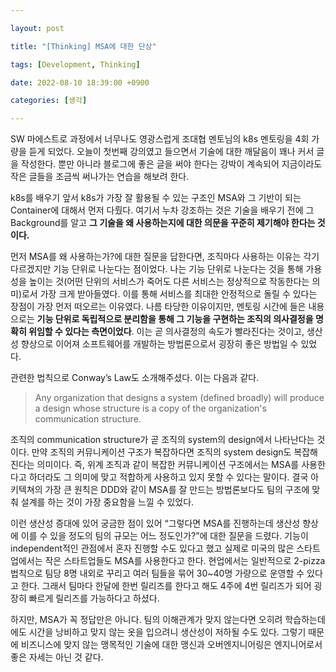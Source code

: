 ```yaml
---

layout: post

title: "[Thinking] MSA에 대한 단상"

tags: [Development, Thinking]

date: 2022-08-10 18:39:00 +0900

categories: [생각]

---
```




SW 마에스트로 과정에서 너무나도 영광스럽게 조대협 멘토님의 k8s 멘토링을 4회 가량을 듣게 되었다. 오늘이 첫번째 강의였고 들으면서 기술에 대한 깨달음이 꽤나 커서 글을 작성한다. 뿐만 아니라 블로그에 좋은 글을 써야 한다는 강박이 계속되어 지금이라도 작은 글들을 조금씩 써나가는 연습을 해보려 한다.

k8s를 배우기 앞서 k8s가 가장 잘 활용될 수 있는 구조인 MSA와 그 기반이 되는 Container에 대해서 먼저 다뤘다. 여기서 누차 강조하는 것은 기술을 배우기 전에 그 Background를 알고 **그 기술을 왜 사용하는지에 대한 의문을 꾸준히 제기해야 한다는 것이다.**

먼저 MSA를 왜 사용하는가?에 대한 질문을 답한다면, 조직마다 사용하는 이유는 각기 다르겠지만 기능 단위로 나눈다는 점이었다. 나는 기능 단위로 나눈다는 것을 통해 가용성을 높이는 것(어떤 단위의 서비스가 죽어도 다른 서비스는 정상적으로 작동한다는 의미)로서 가장 크게 받아들였다. 이를 통해 서비스를 최대한 안정적으로 돌릴 수 있다는 장점이 가장 먼저 떠오르는 이유였다. 나름 타당한 이유이지만, 멘토링 시간에 들은 내용으로는 **기능 단위로 독립적으로 분리함을 통해 그 기능을 구현하는 조직의 의사결정을 명확히 위임할 수 있다는 측면이었다**. 이는 곧 의사결정의 속도가 빨라진다는 것이고, 생산성 향상으로 이어져 소프트웨어를 개발하는 방법론으로서 굉장히 좋은 방법일 수 있었다.

관련한 법칙으로 Conway’s Law도 소개해주셨다. 이는 다음과 같다.

> Any organization that designs a system (defined broadly) will produce a design whose structure is a copy of the organization's communication structure.

조직의 communication structure가 곧 조직의 system의 design에서 나타난다는 것이다. 만약 조직의 커뮤니케이션 구조가 복잡하다면 조직의 system design도 복잡해진다는 의미이다. 즉, 위계 조직과 같이 복잡한 커뮤니케이션 구조에서는 MSA를 사용한다고 하더라도 그 의미에 맞고 적합하게 사용하고 있지 못할 수 있다는 말이다. 결국 아키텍쳐의 가장 큰 원칙은 DDD와 같이 MSA를 잘 만드는 방법론보다도 팀의 구조에 맞춰 설계를 하는 것이 가장 중요함을 느낄 수 있었다.

이런 생산성 증대에 있어 궁금한 점이 있어 “그렇다면 MSA를 진행하는데 생산성 향상에 이를 수 있을 정도의 팀의 규모는 어느 정도인가?”에 대한 질문을 드렸다. 기능이 independent적인 관점에서 혼자 진행할 수도 있다고 했고 실제로 미국의 많은 스타트업에서는 작은 스타트업들도 MSA를 사용한다고 한다. 현업에서는 일반적으로 2-pizza 법칙으로 팀당 8명 내외로 꾸리고 여러 팀들을 묶어 30~40명 가량으로 운영할 수 있다고 한다. 그래서 팀마다 한달에 한번 릴리즈를 한다고 해도 4주에 4번 릴리즈가 되어 굉장히 빠르게 릴리즈를 가능하다고 하셨다.

하지만,  MSA가 꼭 정답만은 아니다. 팀의 이해관계가 맞지 않는다면 오히려 학습하는데에도 시간을 낭비하고 맞지 않는 옷을 입으려니 생산성이 저하될 수도 있다. 그렇기 때문에 비즈니스에 맞지 않는 맹목적인 기술에 대한 맹신과 오버엔지니어링은 엔지니어로서 좋은 자세는 아닌 것 같다.